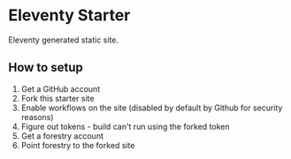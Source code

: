 # Eleventy Starter
Eleventy generated static site.

## How to setup

1. Get a GitHub account
1. Fork this starter site
2. Enable workflows on the site (disabled by default by Github for security reasons)
3. Figure out tokens - build can't run using the forked token
4. Get a forestry account
5. Point forestry to the forked site
